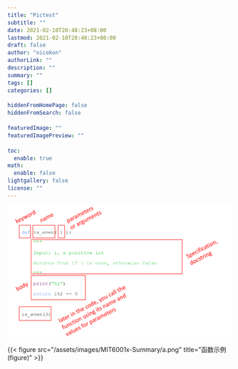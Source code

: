 ```yaml
---
title: "Pictest"
subtitle: ""
date: 2021-02-10T20:48:23+08:00
lastmod: 2021-02-10T20:48:23+08:00
draft: false
author: "nicokon"
authorLink: ""
description: ""
summary: ""
tags: []
categories: []

hiddenFromHomePage: false
hiddenFromSearch: false

featuredImage: ""
featuredImagePreview: ""

toc:
  enable: true
math:
  enable: false
lightgallery: false
license: ""
---
```


<!--more-->
![markdown图片](function示例.png)

{{< figure src="/assets/images/MIT6001x-Summary/a.png" title="函数示例 (figure)" >}}
